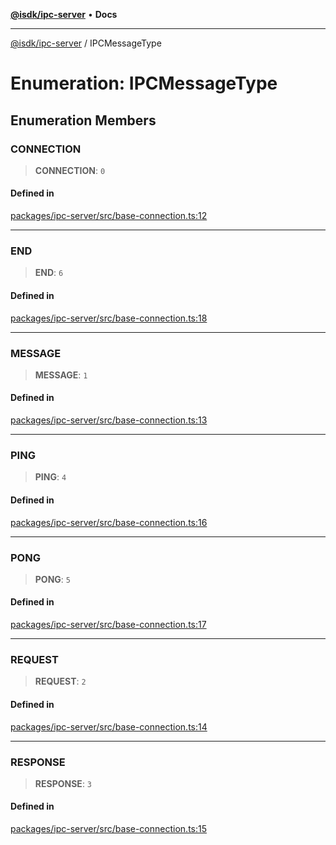 [**@isdk/ipc-server**](../README.md) • **Docs**

***

[@isdk/ipc-server](../globals.md) / IPCMessageType

# Enumeration: IPCMessageType

## Enumeration Members

### CONNECTION

> **CONNECTION**: `0`

#### Defined in

[packages/ipc-server/src/base-connection.ts:12](https://github.com/isdk/ipc-server.js/blob/64a46f715f59f19fdab332a9cff994e930e96d0d/src/base-connection.ts#L12)

***

### END

> **END**: `6`

#### Defined in

[packages/ipc-server/src/base-connection.ts:18](https://github.com/isdk/ipc-server.js/blob/64a46f715f59f19fdab332a9cff994e930e96d0d/src/base-connection.ts#L18)

***

### MESSAGE

> **MESSAGE**: `1`

#### Defined in

[packages/ipc-server/src/base-connection.ts:13](https://github.com/isdk/ipc-server.js/blob/64a46f715f59f19fdab332a9cff994e930e96d0d/src/base-connection.ts#L13)

***

### PING

> **PING**: `4`

#### Defined in

[packages/ipc-server/src/base-connection.ts:16](https://github.com/isdk/ipc-server.js/blob/64a46f715f59f19fdab332a9cff994e930e96d0d/src/base-connection.ts#L16)

***

### PONG

> **PONG**: `5`

#### Defined in

[packages/ipc-server/src/base-connection.ts:17](https://github.com/isdk/ipc-server.js/blob/64a46f715f59f19fdab332a9cff994e930e96d0d/src/base-connection.ts#L17)

***

### REQUEST

> **REQUEST**: `2`

#### Defined in

[packages/ipc-server/src/base-connection.ts:14](https://github.com/isdk/ipc-server.js/blob/64a46f715f59f19fdab332a9cff994e930e96d0d/src/base-connection.ts#L14)

***

### RESPONSE

> **RESPONSE**: `3`

#### Defined in

[packages/ipc-server/src/base-connection.ts:15](https://github.com/isdk/ipc-server.js/blob/64a46f715f59f19fdab332a9cff994e930e96d0d/src/base-connection.ts#L15)
